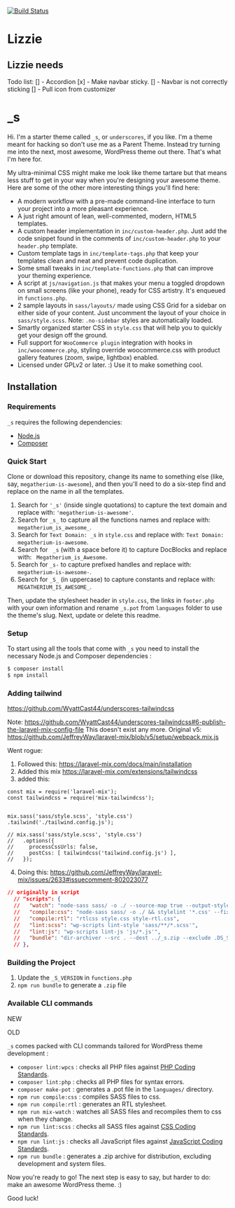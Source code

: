 [![Build Status](https://travis-ci.org/Automattic/_s.svg?branch=master)](https://travis-ci.org/Automattic/_s)


# Lizzie

## Lizzie needs

Todo list: 
[] - Accordion
[x] - Make navbar sticky. 
[] - Navbar is not correctly sticking
[] - Pull icon from customizer


_s
===

Hi. I'm a starter theme called `_s`, or `underscores`, if you like. I'm a theme meant for hacking so don't use me as a Parent Theme. Instead try turning me into the next, most awesome, WordPress theme out there. That's what I'm here for.

My ultra-minimal CSS might make me look like theme tartare but that means less stuff to get in your way when you're designing your awesome theme. Here are some of the other more interesting things you'll find here:

* A modern workflow with a pre-made command-line interface to turn your project into a more pleasant experience.
* A just right amount of lean, well-commented, modern, HTML5 templates.
* A custom header implementation in `inc/custom-header.php`. Just add the code snippet found in the comments of `inc/custom-header.php` to your `header.php` template.
* Custom template tags in `inc/template-tags.php` that keep your templates clean and neat and prevent code duplication.
* Some small tweaks in `inc/template-functions.php` that can improve your theming experience.
* A script at `js/navigation.js` that makes your menu a toggled dropdown on small screens (like your phone), ready for CSS artistry. It's enqueued in `functions.php`.
* 2 sample layouts in `sass/layouts/` made using CSS Grid for a sidebar on either side of your content. Just uncomment the layout of your choice in `sass/style.scss`.
Note: `.no-sidebar` styles are automatically loaded.
* Smartly organized starter CSS in `style.css` that will help you to quickly get your design off the ground.
* Full support for `WooCommerce plugin` integration with hooks in `inc/woocommerce.php`, styling override woocommerce.css with product gallery features (zoom, swipe, lightbox) enabled.
* Licensed under GPLv2 or later. :) Use it to make something cool.

Installation
---------------

### Requirements

`_s` requires the following dependencies:

- [Node.js](https://nodejs.org/)
- [Composer](https://getcomposer.org/)

### Quick Start

Clone or download this repository, change its name to something else (like, say, `megatherium-is-awesome`), and then you'll need to do a six-step find and replace on the name in all the templates.

1. Search for `'_s'` (inside single quotations) to capture the text domain and replace with: `'megatherium-is-awesome'`.
2. Search for `_s_` to capture all the functions names and replace with: `megatherium_is_awesome_`.
3. Search for `Text Domain: _s` in `style.css` and replace with: `Text Domain: megatherium-is-awesome`.
4. Search for <code>&nbsp;_s</code> (with a space before it) to capture DocBlocks and replace with: <code>&nbsp;Megatherium_is_Awesome</code>.
5. Search for `_s-` to capture prefixed handles and replace with: `megatherium-is-awesome-`.
6. Search for `_S_` (in uppercase) to capture constants and replace with: `MEGATHERIUM_IS_AWESOME_`.

Then, update the stylesheet header in `style.css`, the links in `footer.php` with your own information and rename `_s.pot` from `languages` folder to use the theme's slug. Next, update or delete this readme.

### Setup

To start using all the tools that come with `_s`  you need to install the necessary Node.js and Composer dependencies :

```sh
$ composer install
$ npm install
```

### Adding tailwind
https://github.com/WyattCast44/underscores-tailwindcss

Note: 
https://github.com/WyattCast44/underscores-tailwindcss#6-publish-the-laravel-mix-config-file
This doesn't exist any more. 
Original v5: https://github.com/JeffreyWay/laravel-mix/blob/v5/setup/webpack.mix.js

Went rogue:
1. Followed this: https://laravel-mix.com/docs/main/installation
2. Added this mix https://laravel-mix.com/extensions/tailwindcss
3. added this:

```
const mix = require('laravel-mix');
const tailwindcss = require('mix-tailwindcss');


mix.sass('sass/style.scss', 'style.css')
.tailwind('./tailwind.config.js');

// mix.sass('sass/style.scss', 'style.css')
//   .options({
//     processCssUrls: false,
//     postCss: [ tailwindcss('tailwind.config.js') ],
//   });
```


4. Doing this: 
https://github.com/JeffreyWay/laravel-mix/issues/2633#issuecomment-802023077



```json
// originally in script
  // "scripts": {
  //   "watch": "node-sass sass/ -o ./ --source-map true --output-style expanded --indent-type tab --indent-width 1 -w",
  //   "compile:css": "node-sass sass/ -o ./ && stylelint '*.css' --fix || true && stylelint '*.css' --fix",
  //   "compile:rtl": "rtlcss style.css style-rtl.css",
  //   "lint:scss": "wp-scripts lint-style 'sass/**/*.scss'",
  //   "lint:js": "wp-scripts lint-js 'js/*.js'",
  //   "bundle": "dir-archiver --src . --dest ../_s.zip --exclude .DS_Store .stylelintrc.json .eslintrc .git .gitattributes .github .gitignore README.md composer.json composer.lock node_modules vendor package-lock.json package.json .travis.yml phpcs.xml.dist sass style.css.map"
  // },
  ```

### Building the Project

1. Update the `_S_VERSION` in `functions.php`
2. `npm run bundle` to generate a `.zip` file

### Available CLI commands


NEW




OLD

`_s` comes packed with CLI commands tailored for WordPress theme development :

- `composer lint:wpcs` : checks all PHP files against [PHP Coding Standards](https://developer.wordpress.org/coding-standards/wordpress-coding-standards/php/).
- `composer lint:php` : checks all PHP files for syntax errors.
- `composer make-pot` : generates a .pot file in the `languages/` directory.
- `npm run compile:css` : compiles SASS files to css.
- `npm run compile:rtl` : generates an RTL stylesheet.
- `npm run mix-watch` : watches all SASS files and recompiles them to css when they change.
- `npm run lint:scss` : checks all SASS files against [CSS Coding Standards](https://developer.wordpress.org/coding-standards/wordpress-coding-standards/css/).
- `npm run lint:js` : checks all JavaScript files against [JavaScript Coding Standards](https://developer.wordpress.org/coding-standards/wordpress-coding-standards/javascript/).
- `npm run bundle` : generates a .zip archive for distribution, excluding development and system files.

Now you're ready to go! The next step is easy to say, but harder to do: make an awesome WordPress theme. :)

Good luck!
